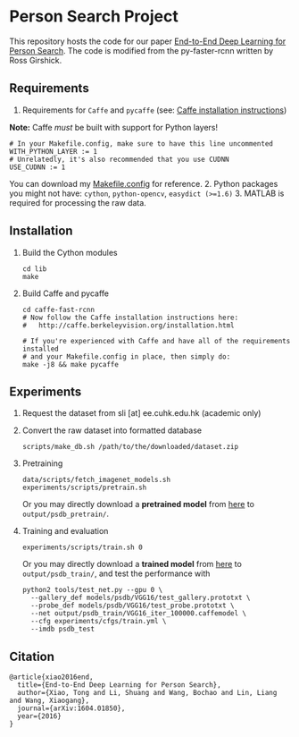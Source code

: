# Person Search Project

This repository hosts the code for our paper [End-to-End Deep Learning for Person Search](https://arxiv.org/abs/1604.01850). The code is modified from the py-faster-rcnn written by Ross Girshick.

## Requirements

1. Requirements for `Caffe` and `pycaffe` (see: [Caffe installation instructions](http://caffe.berkeleyvision.org/installation.html))

  **Note:** Caffe *must* be built with support for Python layers!

  ```make
  # In your Makefile.config, make sure to have this line uncommented
  WITH_PYTHON_LAYER := 1
  # Unrelatedly, it's also recommended that you use CUDNN
  USE_CUDNN := 1
  ```

  You can download my [Makefile.config](http://www.cs.berkeley.edu/~rbg/fast-rcnn-data/Makefile.config) for reference.
2. Python packages you might not have: `cython`, `python-opencv`, `easydict (>=1.6)`
3. MATLAB is required for processing the raw data.

## Installation

1. Build the Cython modules
    ```Shell
    cd lib
    make
    ```

2. Build Caffe and pycaffe
    ```Shell
    cd caffe-fast-rcnn
    # Now follow the Caffe installation instructions here:
    #   http://caffe.berkeleyvision.org/installation.html

    # If you're experienced with Caffe and have all of the requirements installed
    # and your Makefile.config in place, then simply do:
    make -j8 && make pycaffe
    ```

## Experiments

1. Request the dataset from sli [at] ee.cuhk.edu.hk (academic only)

2. Convert the raw dataset into formatted database
    ```Shell
    scripts/make_db.sh /path/to/the/downloaded/dataset.zip
    ```

3. Pretraining
    ```Shell
    data/scripts/fetch_imagenet_models.sh
    experiments/scripts/pretrain.sh
    ```
    Or you may directly download a **pretrained model** from [here](https://drive.google.com/file/d/0B67_d0rLRTQYQTJJSTNOX3pEVlE/view?usp=sharing) to `output/psdb_pretrain/`.

4. Training and evaluation
    ```Shell
    experiments/scripts/train.sh 0
    ```
    Or you may directly download a **trained model** from [here](https://drive.google.com/file/d/0B67_d0rLRTQYeDlXMlc2OGUzeG8/view?usp=sharing) to `output/psdb_train/`, and test the performance with
    ```Shell
    python2 tools/test_net.py --gpu 0 \
      --gallery_def models/psdb/VGG16/test_gallery.prototxt \
      --probe_def models/psdb/VGG16/test_probe.prototxt \
      --net output/psdb_train/VGG16_iter_100000.caffemodel \
      --cfg experiments/cfgs/train.yml \
      --imdb psdb_test
    ```

## Citation

    @article{xiao2016end,
      title={End-to-End Deep Learning for Person Search},
      author={Xiao, Tong and Li, Shuang and Wang, Bochao and Lin, Liang and Wang, Xiaogang},
      journal={arXiv:1604.01850},
      year={2016}
    }